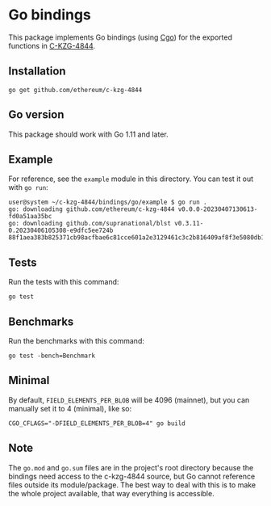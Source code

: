 # Go bindings

This package implements Go bindings (using [Cgo](https://go.dev/blog/cgo)) for the
exported functions in [C-KZG-4844](https://github.com/ethereum/c-kzg-4844).

## Installation

```
go get github.com/ethereum/c-kzg-4844
```

## Go version

This package should work with Go 1.11 and later.

## Example

For reference, see the `example` module in this directory. You can test it out with `go run`:

```
user@system ~/c-kzg-4844/bindings/go/example $ go run .
go: downloading github.com/ethereum/c-kzg-4844 v0.0.0-20230407130613-fd0a51aa35bc
go: downloading github.com/supranational/blst v0.3.11-0.20230406105308-e9dfc5ee724b
88f1aea383b825371cb98acfbae6c81cce601a2e3129461c3c2b816409af8f3e5080db165fd327db687b3ed632153a62
```

## Tests

Run the tests with this command:
```
go test
```

## Benchmarks

Run the benchmarks with this command:
```
go test -bench=Benchmark
```

## Minimal

By default, `FIELD_ELEMENTS_PER_BLOB` will be 4096 (mainnet), but you can
manually set it to 4 (minimal), like so:
```
CGO_CFLAGS="-DFIELD_ELEMENTS_PER_BLOB=4" go build
```

## Note

The `go.mod` and `go.sum` files are in the project's root directory because the
bindings need access to the c-kzg-4844 source, but Go cannot reference files
outside its module/package. The best way to deal with this is to make the whole
project available, that way everything is accessible.
